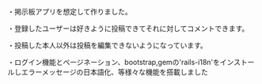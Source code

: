 ・掲示板アプリを想定して作りました。

・登録したユーザーは好きように投稿できてそれに対してコメントできます。

・投稿した本人以外は投稿を編集できないようになっています。

・ログイン機能とページネーション、bootstrap,gemの'rails-i18n'をインストールしエラーメッセージの日本語化、等様々な機能を搭載しました

